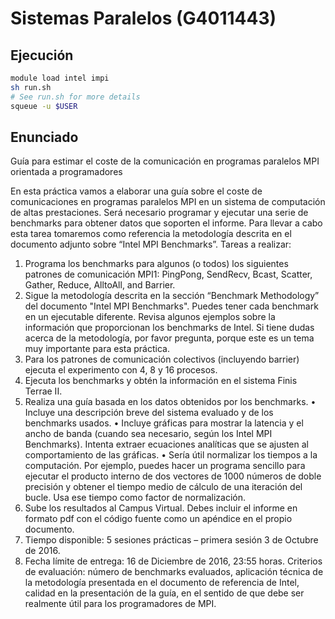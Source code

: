# Sistemas Paralelos (G4011443)

## Ejecución

```bash
module load intel impi
sh run.sh
# See run.sh for more details
squeue -u $USER
```

## Enunciado

Guía para estimar el coste de la comunicación en programas paralelos MPI orientada a programadores

En esta práctica vamos a elaborar una guía sobre el coste de comunicaciones en programas paralelos MPI en
un sistema de computación de altas prestaciones. Será necesario programar y ejecutar una serie de
benchmarks para obtener datos que soporten el informe. Para llevar a cabo esta tarea tomaremos como
referencia la metodología descrita en el documento adjunto sobre “Intel MPI Benchmarks”.
Tareas a realizar:

1. Programa los benchmarks para algunos (o todos) los siguientes patrones de comunicación MPI1:
PingPong, SendRecv, Bcast, Scatter, Gather, Reduce, AlltoAll, and Barrier.
2. Sigue la metodología descrita en la sección “Benchmark Methodology” del documento "Intel MPI
Benchmarks". Puedes tener cada benchmark en un ejecutable diferente. Revisa algunos ejemplos
sobre la información que proporcionan los benchmarks de Intel. Si tiene dudas acerca de la
metodología, por favor pregunta, porque este es un tema muy importante para esta práctica.
3. Para los patrones de comunicación colectivos (incluyendo barrier) ejecuta el experimento con 4, 8 y
16 procesos.
4. Ejecuta los benchmarks y obtén la información en el sistema Finis Terrae II.
5. Realiza una guía basada en los datos obtenidos por los benchmarks.
• Incluye una descripción breve del sistema evaluado y de los benchmarks usados.
• Incluye gráficas para mostrar la latencia y el ancho de banda (cuando sea necesario, según los
Intel MPI Benchmarks). Intenta extraer ecuaciones analíticas que se ajusten al comportamiento
de las gráficas.
• Sería útil normalizar los tiempos a la computación. Por ejemplo, puedes hacer un programa
sencillo para ejecutar el producto interno de dos vectores de 1000 números de doble precisión y
obtener el tiempo medio de cálculo de una iteración del bucle. Usa ese tiempo como factor de
normalización.
6. Sube los resultados al Campus Virtual. Debes incluir el informe en formato pdf con el código fuente
como un apéndice en el propio documento.
7. Tiempo disponible: 5 sesiones prácticas – primera sesión 3 de Octubre de 2016.
8. Fecha límite de entrega: 16 de Diciembre de 2016, 23:55 horas.
Criterios de evaluación: número de benchmarks evaluados, aplicación técnica de la metodología presentada
en el documento de referencia de Intel, calidad en la presentación de la guía, en el sentido de que debe ser
realmente útil para los programadores de MPI. 